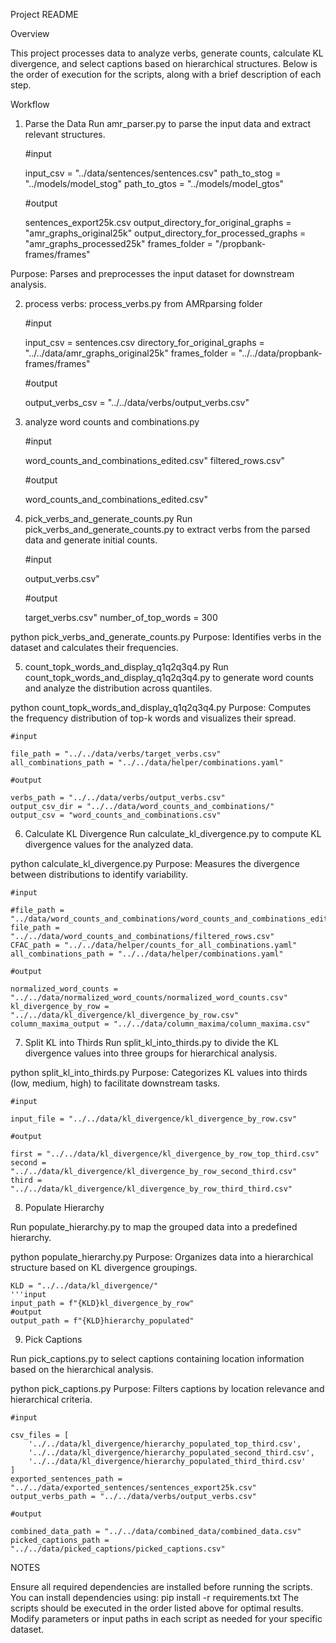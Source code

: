 
Project README

Overview

This project processes data to analyze verbs, generate counts, calculate KL divergence, and select captions based on hierarchical structures. Below is the order of execution for the scripts, along with a brief description of each step.

Workflow

1. Parse the Data
Run amr_parser.py to parse the input data and extract relevant structures.

    #input

    input_csv = "../data/sentences/sentences.csv"
    path_to_stog = "../models/model_stog"
    path_to_gtos = "../models/model_gtos"

    #output

    sentences_export25k.csv
    output_directory_for_original_graphs = "amr_graphs_original25k"
    output_directory_for_processed_graphs = "amr_graphs_processed25k"
    frames_folder = "/propbank-frames/frames"

Purpose: Parses and preprocesses the input dataset for downstream analysis.

2. process verbs: process_verbs.py from AMRparsing folder

    #input

    input_csv = sentences.csv
    directory_for_original_graphs = "../../data/amr_graphs_original25k"
    frames_folder = "../../data/propbank-frames/frames"

    #output

    output_verbs_csv = "../../data/verbs/output_verbs.csv"

3. analyze word counts and combinations.py

    #input

    word_counts_and_combinations_edited.csv"
    filtered_rows.csv"

    #output

    word_counts_and_combinations_edited.csv"


4. pick_verbs_and_generate_counts.py
Run pick_verbs_and_generate_counts.py to extract verbs from the parsed data and generate initial counts.

    #input

    output_verbs.csv"

    #output

    target_verbs.csv"
    number_of_top_words = 300

python pick_verbs_and_generate_counts.py
Purpose: Identifies verbs in the dataset and calculates their frequencies.

5. count_topk_words_and_display_q1q2q3q4.py 
Run count_topk_words_and_display_q1q2q3q4.py to generate word counts and analyze the distribution across quantiles.

python count_topk_words_and_display_q1q2q3q4.py
Purpose: Computes the frequency distribution of top-k words and visualizes their spread.

    #input

    file_path = "../../data/verbs/target_verbs.csv"
    all_combinations_path = "../../data/helper/combinations.yaml"

    #output

    verbs_path = "../../data/verbs/output_verbs.csv"
    output_csv_dir = "../../data/word_counts_and_combinations/"
    output_csv = "word_counts_and_combinations.csv"

6. Calculate KL Divergence
Run calculate_kl_divergence.py to compute KL divergence values for the analyzed data.

python calculate_kl_divergence.py
Purpose: Measures the divergence between distributions to identify variability.

    #input

    #file_path = "../data/word_counts_and_combinations/word_counts_and_combinations_edited.csv"
    file_path = "../../data/word_counts_and_combinations/filtered_rows.csv"
    CFAC_path = "../../data/helper/counts_for_all_combinations.yaml"
    all_combinations_path = "../../data/helper/combinations.yaml"

    #output

    normalized_word_counts = "../../data/normalized_word_counts/normalized_word_counts.csv"
    kl_divergence_by_row = "../../data/kl_divergence/kl_divergence_by_row.csv"
    column_maxima_output = "../../data/column_maxima/column_maxima.csv"


7. Split KL into Thirds
Run split_kl_into_thirds.py to divide the KL divergence values into three groups for hierarchical analysis.

python split_kl_into_thirds.py
Purpose: Categorizes KL values into thirds (low, medium, high) to facilitate downstream tasks.

    #input

    input_file = "../../data/kl_divergence/kl_divergence_by_row.csv"

    #output

    first = "../../data/kl_divergence/kl_divergence_by_row_top_third.csv"
    second = "../../data/kl_divergence/kl_divergence_by_row_second_third.csv"
    third = "../../data/kl_divergence/kl_divergence_by_row_third_third.csv"

8. Populate Hierarchy

Run populate_hierarchy.py to map the grouped data into a predefined hierarchy.

python populate_hierarchy.py
Purpose: Organizes data into a hierarchical structure based on KL divergence groupings.

    KLD = "../../data/kl_divergence/"
    '''input
    input_path = f"{KLD}kl_divergence_by_row"
    #output
    output_path = f"{KLD}hierarchy_populated"

9. Pick Captions

Run pick_captions.py to select captions containing location information based on the hierarchical analysis.

python pick_captions.py
Purpose: Filters captions by location relevance and hierarchical criteria.

    #input

    csv_files = [
        '../../data/kl_divergence/hierarchy_populated_top_third.csv',
        '../../data/kl_divergence/hierarchy_populated_second_third.csv',
        '../../data/kl_divergence/hierarchy_populated_third_third.csv'
    ]
    exported_sentences_path = "../../data/exported_sentences/sentences_export25k.csv"
    output_verbs_path = "../../data/verbs/output_verbs.csv"

    #output

    combined_data_path = "../../data/combined_data/combined_data.csv"
    picked_captions_path = "../../data/picked_captions/picked_captions.csv"
    

NOTES

Ensure all required dependencies are installed before running the scripts. You can install dependencies using:
pip install -r requirements.txt
The scripts should be executed in the order listed above for optimal results.
Modify parameters or input paths in each script as needed for your specific dataset.
